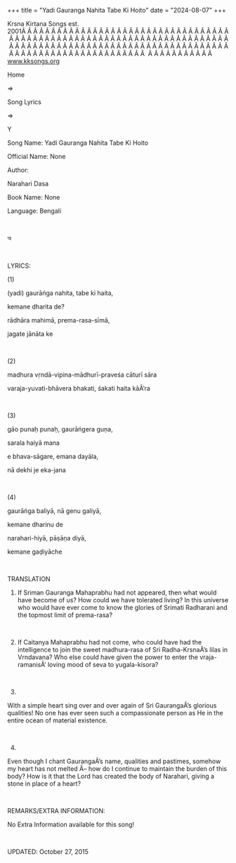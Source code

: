 +++ 
title = "Yadi Gauranga Nahita Tabe Ki Hoito"
date = "2024-08-07"
+++

Krsna Kirtana Songs est. 2001Â Â Â Â Â Â Â Â Â Â Â Â Â Â Â Â Â Â Â Â Â Â Â Â Â Â Â Â Â Â Â Â Â Â Â Â Â Â Â Â Â Â Â Â Â Â Â Â Â Â Â Â Â Â Â Â Â Â Â Â Â Â Â Â Â Â Â Â Â Â Â Â Â Â Â Â Â Â Â Â Â Â Â Â Â Â Â Â Â Â Â Â Â Â Â Â Â Â Â Â Â Â Â Â Â Â Â Â Â Â Â Â Â Â Â Â Â Â Â Â Â Â Â Â Â Â Â Â Â Â Â Â  Â Â Â Â Â Â Â Â Â Â Â  
www.kksongs.org








Home
 
⇒
 
Song
Lyrics


⇒
 
Y


Song
Name: Yadi Gauranga Nahita Tabe Ki Hoito


Official
Name: None


Author:

Narahari Dasa


Book
Name: None


Language: 
Bengali


 








অ








 


LYRICS:


(1)


(yadi)
gaurāńga nahita, tabe ki haita,


kemane
dharita de?


rādhāra
mahimā, prema-rasa-sīmā,


jagate
jānāta ke


 


(2)


madhura
vṛndā-vipina-mādhurī-praveśa cāturī
sāra


varaja-yuvati-bhāvera
bhakati, śakati haita kāÂ’ra


 


(3)


gāo
punaḥ punaḥ, gaurāńgera guṇa,


sarala
haiyā mana


e bhava-sāgare,
emana dayāla,


nā
dekhi je eka-jana


 


(4)


gaurāńga
baliyā, nā genu galiyā,


kemane
dharinu de


narahari-hiyā,
pāṣāṇa diyā,


kemane
gaḍiyāche


 


TRANSLATION


1) If
Sriman Gauranga Mahaprabhu had not appeared, then what would have become of us?
How could we have tolerated living? In this universe who would have ever come
to know the glories of Srimati Radharani and the topmost limit of prema-rasa?


 


2) If
Caitanya Mahaprabhu had not come, who could have had the intelligence to join
the sweet madhura-rasa of Sri Radha-KrsnaÂ’s lilas in Vrndavana? Who else could
have given the power to enter the vraja-ramanisÂ’ loving mood of seva to
yugala-kisora?


 


3)
With a simple heart sing over and over again of Sri GaurangaÂ’s glorious
qualities! No one has ever seen such a compassionate person as He in the entire
ocean of material existence.


 


4)
Even though I chant GaurangaÂ’s name, qualities and pastimes, somehow my heart
has not melted Â– how do I continue to maintain the burden of this body? How is
it that the Lord has created the body of Narahari, giving a stone in place of a
heart?


 


REMARKS/EXTRA
INFORMATION:


No
Extra Information available for this song!


 


UPDATED:
 October 27, 2015